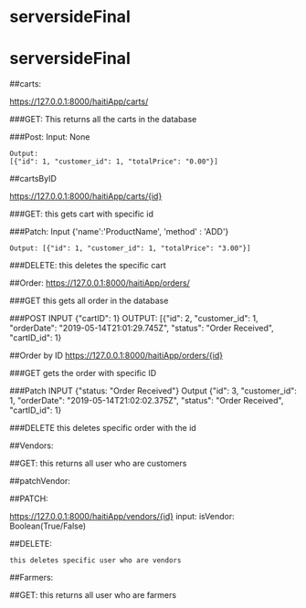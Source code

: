 # serversideFinal
# serversideFinal
##carts:

https://127.0.0.1:8000/haitiApp/carts/


###GET:
    This returns all the carts in the database
    
    
###Post: 
    Input: None

    Output: 
    [{"id": 1, "customer_id": 1, "totalPrice": "0.00"}]

##cartsByID 

https://127.0.0.1:8000/haitiApp/carts/{id}


###GET:
    this gets cart with specific id
    
###Patch:
    Input {'name':'ProductName', 'method' : 'ADD'}

    Output: [{"id": 1, "customer_id": 1, "totalPrice": "3.00"}]
    
   
###DELETE:
    this deletes the specific cart


##Order:
https://127.0.0.1:8000/haitiApp/orders/

###GET
    this gets all order in the database
    
    
###POST
    INPUT {"cartID": 1}
    OUTPUT: [{"id": 2, "customer_id": 1, "orderDate": "2019-05-14T21:01:29.745Z", "status": "Order Received", "cartID_id": 1}

##Order by ID
https://127.0.0.1:8000/haitiApp/orders/{id}


###GET
    gets the order with specific ID
    
    
###Patch
    INPUT {"status: "Order Received"}
    Output {"id": 3, "customer_id": 1, "orderDate": "2019-05-14T21:02:02.375Z", "status": "Order Received", "cartID_id": 1}


###DELETE
    this deletes specific order with the id


##Vendors:


##GET:
    this returns all user who are customers

##patchVendor:


##PATCH:

https://127.0.0.1:8000/haitiApp/vendors/{id}
    input:
    isVendor: Boolean(True/False)

##DELETE:

    this deletes specific user who are vendors

##Farmers:

##GET: 
this returns all user who are farmers



